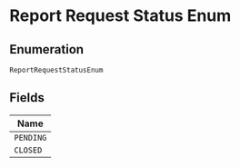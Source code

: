
# Report Request Status Enum

## Enumeration

`ReportRequestStatusEnum`

## Fields

| Name |
|  --- |
| `PENDING` |
| `CLOSED` |

